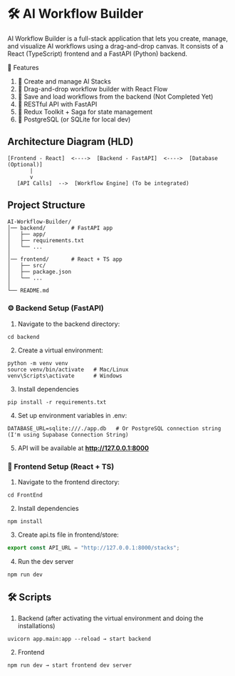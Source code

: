 # 🛠️ AI Workflow Builder

AI Workflow Builder is a full-stack application that lets you create, manage, and visualize AI workflows using a drag-and-drop canvas.
It consists of a React (TypeScript) frontend and a FastAPI (Python) backend.

🚀 Features
1. 🔹 Create and manage AI Stacks
2. 🔹 Drag-and-drop workflow builder with React Flow
3. 🔹 Save and load workflows from the backend (Not Completed Yet)
4. 🔹 RESTful API with FastAPI
5. 🔹 Redux Toolkit + Saga for state management
6. 🔹 PostgreSQL (or SQLite for local dev)

## Architecture Diagram (HLD)
```
[Frontend - React]  <---->  [Backend - FastAPI]  <---->  [Database (Optional)]
       |
       v
   [API Calls]  -->  [Workflow Engine] (To be integrated)
```

## Project Structure
```
AI-Workflow-Builder/
│── backend/        # FastAPI app
│   ├── app/
│   ├── requirements.txt
│   └── ...
│
│── frontend/       # React + TS app
│   ├── src/
│   ├── package.json
│   └── ...
│
└── README.md

```
### ⚙️ Backend Setup (FastAPI)

1. Navigate to the backend directory:
```
cd backend
```
2. Create a virtual environment:
```
python -m venv venv
source venv/bin/activate   # Mac/Linux
venv\Scripts\activate      # Windows
```
3. Install dependencies
```
pip install -r requirements.txt
```
4. Set up environment variables in .env:
```
DATABASE_URL=sqlite:///./app.db   # Or PostgreSQL connection string (I'm using Supabase Connection String)
```
5. API will be available at **http://127.0.0.1:8000**

### 🎨 Frontend Setup (React + TS)
1. Navigate to the frontend directory:
```
cd FrontEnd
```
2. Install dependencies
```
npm install
```
3. Create api.ts file in frontend/store:
```typeScript
export const API_URL = "http://127.0.0.1:8000/stacks";
```
4. Run the dev server
```
npm run dev
```
## 🛠️ Scripts

1. Backend (after activating the virtual environment and doing the installations)
```
uvicorn app.main:app --reload → start backend
```

2. Frontend
```
npm run dev → start frontend dev server
```



